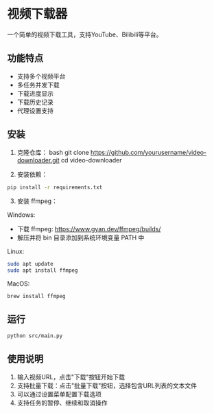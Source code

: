 # 视频下载器

一个简单的视频下载工具，支持YouTube、Bilibili等平台。

## 功能特点

- 支持多个视频平台
- 多任务并发下载
- 下载进度显示
- 下载历史记录
- 代理设置支持

## 安装

1. 克隆仓库： 
bash
git clone https://github.com/yourusername/video-downloader.git
cd video-downloader

2. 安装依赖：
```bash
pip install -r requirements.txt
```

3. 安装 ffmpeg：

Windows:
- 下载 ffmpeg: https://www.gyan.dev/ffmpeg/builds/
- 解压并将 bin 目录添加到系统环境变量 PATH 中

Linux:
```bash
sudo apt update
sudo apt install ffmpeg
```

MacOS:
```bash
brew install ffmpeg
```

## 运行

```bash
python src/main.py
```

## 使用说明

1. 输入视频URL，点击"下载"按钮开始下载
2. 支持批量下载：点击"批量下载"按钮，选择包含URL列表的文本文件
3. 可以通过设置菜单配置下载选项
4. 支持任务的暂停、继续和取消操作